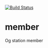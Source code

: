 [![Build Status](https://travis-ci.org/ogstation/member.svg)](https://travis-ci.org/ogstation/member)

member
======

Og station member
